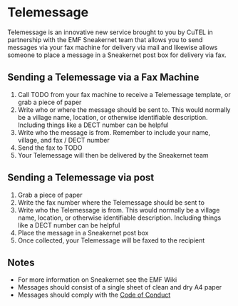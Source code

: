 # Telemessage

Telemessage is an innovative new service brought to you by CuTEL in partnership with the EMF Sneakernet team that allows you to send  messages via your fax machine for delivery via mail and likewise allows someone to place a message in a Sneakernet post box for delivery via fax. 

## Sending a Telemessage via a Fax Machine

  1. Call TODO from your fax machine to receive a Telemessage template, or grab a piece of paper
  2. Write who or where the message should be sent to. This would normally be a village name, location, or otherwise identifiable description. Including things like a DECT number can be helpful
  3. Write who the message is from. Remember to include your name, village, and fax / DECT number
  4. Send the fax to TODO
  5. Your Telemessage will then be delivered by the Sneakernet team

## Sending a Telemessage via post

  1. Grab a piece of paper
  2. Write the fax number where the Telemessage should be sent to
  3. Write who the Telemessage is from. This would normally be a village name, location, or otherwise identifiable description. Including things like a DECT number can be helpful
  4. Place the message in a Sneakernet post box
  5. Once collected, your Telemessage will be faxed to the recipient 

## Notes

  * For more information on Sneakernet see the EMF Wiki
  * Messages should consist of a single sheet of clean and dry A4 paper
  * Messages should comply with the [Code of Conduct](https://www.emfcamp.org/code-of-conduct) 
